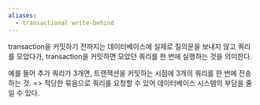 ```yaml
---
aliases:
  - transactional write-behind
---
```

transaction을 커밋하기 전까지는 데이터베이스에 실제로 질의문을 보내지 않고 쿼리를 모았다가, transaction을 커밋하면 모았던 쿼리를 한 번에 실행하는 것을 의미한다.

예를 들어 추가 쿼리가 3개면, 트랜잭션을 커밋하는 시점에 3개의 쿼리를 한 번에 전송하는 것.
=> 적당한 묶음으로 쿼리를 요청할 수 있어 데이터베이스 시스템의 부담을 줄일 수 있다.